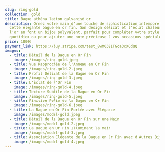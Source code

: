 ```yaml
---
slug: ring-gold
collection: gold
title: Bague athéna laiton galvanisé or
description: Ornez votre main d'une touche de sophistication intemporelle avec
  cette élégante bague en or fin. Son design délicat et l'éclat chaleureux de
  l'or en font un bijou polyvalent, parfait pour compléter votre style au
  quotidien ou pour ajouter une note précieuse à vos occasions spéciales.
price: 1000€
payment_link: https://buy.stripe.com/test_8wM03B1TGca3cXCdQQ
images:
  - title: Détail de la Bague en Or Fin
    image: /images/ring-gold.jpeg
  - title: Vue Rapprochée de l'Anneau en Or Fin
    image: /images/ring-gold-2.jpeg
  - title: Profil Délicat de la Bague en Or Fin
    image: /images/ring-gold-3.jpeg
  - title: L'Éclat de l'Or Fin
    image: /images/ring-gold-4.jpeg
  - title: Texture Subtile de la Bague en Or Fin
    image: /images/ring-gold-5.jpeg
  - title: Finition Polie de la Bague en Or Fin
    image: /images/ring-gold-6.jpeg
  - title: La Bague en Or Fin Portée avec Élégance
    image: /images/model-gold.jpeg
  - title: Détail de la Bague en Or Fin sur une Main
    image: /images/model-gold-2.jpeg
  - title: La Bague en Or Fin Illuminant la Main
    image: /images/model-gold-3.jpeg
  - title: Association Élégante de la Bague en Or Fin avec d'Autres Bijoux
    image: /images/model-gold-4.jpeg
---
```

